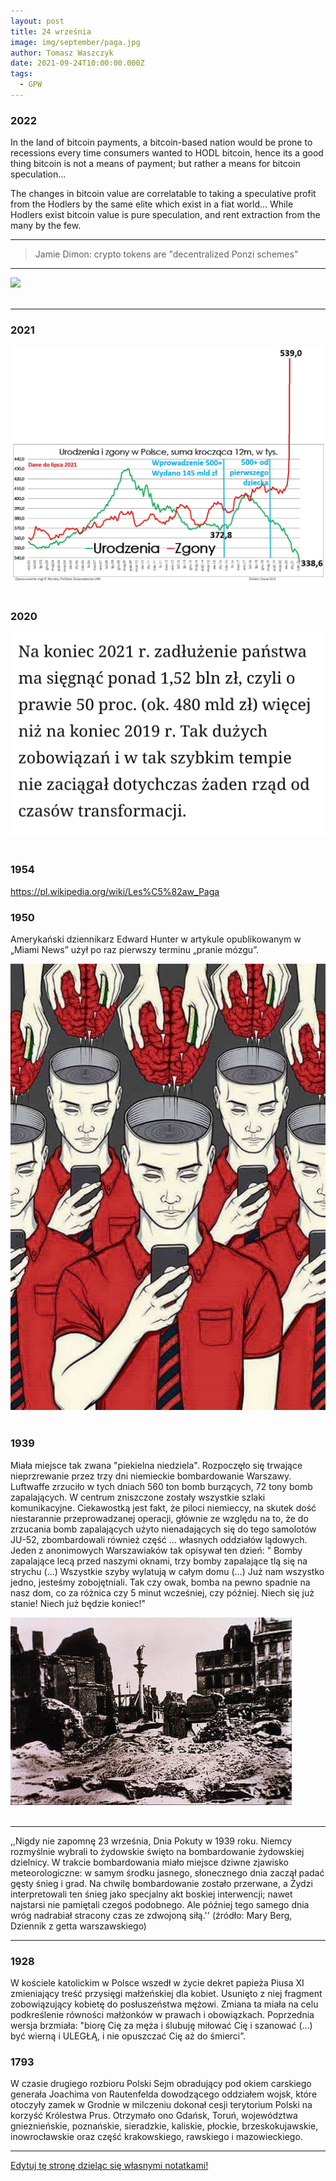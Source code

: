 ```yaml
---
layout: post
title: 24 września
image: img/september/paga.jpg
author: Tomasz Waszczyk
date: 2021-09-24T10:00:00.000Z
tags:
  - GPW
---
```


### 2022

In the land of bitcoin payments, a bitcoin-based nation would be prone to recessions every time consumers wanted to HODL bitcoin, hence its a good thing bitcoin is not a means of payment; but rather a means for bitcoin speculation...

The changes in bitcoin value are correlatable to taking a speculative profit from the Hodlers by the same elite which exist in a fiat world...
While Hodlers exist bitcoin value is pure speculation, and rent extraction from the many by the few.

---

> Jamie Dimon: crypto tokens are "decentralized Ponzi schemes"

---

<img src="./img/september/goodreset.jpg"><br><br>

---

### 2021

<img src="./img/september/urodzeniasmierci.jpeg"><br><br>

### 2020

<img src="./img/september/zlotywiek.jpg"><br><br>

### 1954

<https://pl.wikipedia.org/wiki/Les%C5%82aw_Paga>

### 1950

Amerykański dziennikarz Edward Hunter w artykule opublikowanym w „Miami News” użył po raz pierwszy terminu „pranie mózgu”.

<img src="./img/september/praniemozgu.jpeg"><br><br>

### 1939

Miała miejsce tak zwana "piekielna niedziela". Rozpoczęło się trwające nieprzrewanie przez trzy dni niemieckie bombardowanie Warszawy. Luftwaffe zrzuciło w tych dniach 560 ton bomb burzących, 72 tony bomb zapalających. W centrum zniszczone zostały wszystkie szlaki komunikacyjne. Ciekawostką jest fakt, że piloci niemieccy, na skutek dość niestarannie przeprowadzanej operacji, głównie ze względu na to, że do zrzucania bomb zapalających użyto nienadających się do tego samolotów JU-52, zbombardowali również część ... własnych oddziałów lądowych.
Jeden z anonimowych Warszawiaków tak opisywał ten dzień:
" Bomby zapalające lecą przed naszymi oknami, trzy bomby zapalające tlą się na strychu (...) Wszystkie szyby wylatują w całym domu (...) Już nam wszystko jedno, jesteśmy zobojętniali. Tak czy owak, bomba na pewno spadnie na nasz dom, co za różnica czy 5 minut wcześniej, czy później. Niech się już stanie! Niech już będzie koniec!"

<img src="./img/september/piekielnaniedziela.jpg"><br><br>

---

,,Nigdy nie zapomnę 23 września, Dnia Pokuty w 1939 roku. Niemcy rozmyślnie wybrali to żydowskie święto na bombardowanie żydowskiej dzielnicy. W trakcie bombardowania miało miejsce dziwne zjawisko meteorologiczne: w samym środku jasnego, słonecznego dnia zaczął padać gęsty śnieg i grad. Na chwilę bombardowanie zostało przerwane, a Żydzi interpretowali ten śnieg jako specjalny akt boskiej interwencji; nawet najstarsi nie pamiętali czegoś podobnego. Ale później tego samego dnia wróg nadrabiał stracony czas ze zdwojoną siłą.''
(źródło: Mary Berg, Dziennik z getta warszawskiego)

---

### 1928

W kościele katolickim w Polsce wszedł w życie dekret papieża Piusa XI zmieniający treść przysięgi małżeńskiej dla kobiet. Usunięto z niej fragment zobowiązujący kobietę do posłuszeństwa mężowi. Zmiana ta miała na celu podkreślenie równości małżonków w prawach i obowiązkach.
Poprzednia wersja brzmiała: "biorę Cię za męża i ślubuję miłować Cię i szanować (…) być wierną i ULEGŁĄ, i nie opuszczać Cię aż do śmierci”.

### 1793

W czasie drugiego rozbioru Polski Sejm obradujący pod okiem carskiego generała Joachima von Rautenfelda dowodzącego oddziałem wojsk, które otoczyły zamek w Grodnie w milczeniu dokonał cesji terytorium Polski na korzyść Królestwa Prus. Otrzymało ono Gdańsk, Toruń, województwa gnieznieńskie, poznańskie, sieradzkie, kaliskie, płockie, brzeskokujawskie, inowrocławskie oraz część krakowskiego, rawskiego i mazowieckiego.

---

<a href="https://github.com/TomaszWaszczyk/historia.waszczyk.com/edit/master/src/content/september-24.md" target="_blank">Edytuj tę stronę dzieląc się własnymi notatkami!</a>
